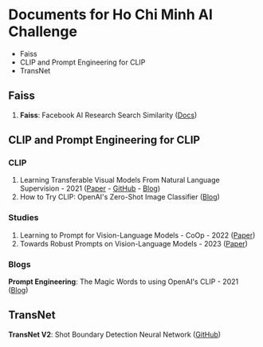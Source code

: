 # Documents for Ho Chi Minh AI Challenge
- Faiss
- CLIP and Prompt Engineering for CLIP
- TransNet

## Faiss
1. **Faiss**: Facebook AI Research Search Similarity ([Docs](https://faiss.ai/index.html))

## CLIP and Prompt Engineering for CLIP

### CLIP
1. Learning Transferable Visual Models From Natural Language Supervision - 2021 ([Paper](https://arxiv.org/pdf/2103.00020.pdf) - [GitHub](https://github.com/openai/CLIP) - [Blog](https://openai.com/research/clip))
2. How to Try CLIP: OpenAI's Zero-Shot Image Classifier ([Blog](https://blog.roboflow.com/how-to-use-openai-clip))

### Studies
1. Learning to Prompt for Vision-Language Models - CoOp - 2022 ([Paper](https://arxiv.org/pdf/2109.01134.pdf))
2. Towards Robust Prompts on Vision-Language Models - 2023 ([Paper](https://arxiv.org/pdf/2304.08479.pdf))

### Blogs
**Prompt Engineering**: The Magic Words to using OpenAI's CLIP - 2021 ([Blog](https://blog.roboflow.com/openai-clip-prompt-engineering))
   
## TransNet
**TransNet V2**: Shot Boundary Detection Neural Network ([GitHub](https://github.com/soCzech/TransNetV2/tree/master))